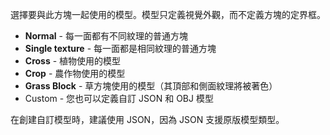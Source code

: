 選擇要與此方塊一起使用的模型。模型只定義視覺外觀，而不定義方塊的定界框。

* **Normal** - 每一面都有不同紋理的普通方塊
* **Single texture** - 每一面都是相同紋理的普通方塊
* **Cross** - 植物使用的模型
* **Crop** - 農作物使用的模型
* **Grass Block** - 草方塊使用的模型（其頂部和側面紋理將被著色）
* Custom - 您也可以定義自訂 JSON 和 OBJ 模型

在創建自訂模型時，建議使用 JSON，因為 JSON 支援原版模型類型。